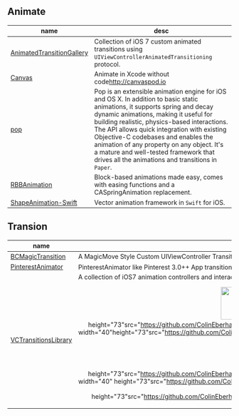 ## Animate

   name      |     desc      |
------------ | ------------- |
[AnimatedTransitionGallery](https://github.com/shu223/AnimatedTransitionGallery) | Collection of iOS 7 custom animated transitions using `UIViewControllerAnimatedTransitioning` protocol.
[Canvas](https://github.com/CanvasPod/Canvas) | Animate in Xcode without code<http://canvaspod.io>
[pop](https://github.com/facebook/pop) | Pop is an extensible animation engine for iOS and OS X. In addition to basic static animations, it supports spring and decay dynamic animations, making it useful for building realistic, physics-based interactions. The API allows quick integration with existing Objective-C codebases and enables the animation of any property on any object. It's a mature and well-tested framework that drives all the animations and transitions in `Paper`.
[RBBAnimation](https://github.com/robb/RBBAnimation) | Block-based animations made easy, comes with easing functions and a CASpringAnimation replacement.
[ShapeAnimation-Swift](https://github.com/rhcad/ShapeAnimation-Swift) | Vector animation framework in `Swift` for iOS.

## Transion

   name      |     desc      |
------------ | ------------- |
[BCMagicTransition](https://github.com/boycechang/BCMagicTransition) | A MagicMove Style Custom UIViewController Transiton.
[PinterestAnimator](https://github.com/xhzengAIB/PinterestAnimator) | PinterestAnimator like Pinterest 3.0++ App transition animation.![](https://github.com/xhzengAIB/LearnEnglish/raw/master/Screenshots/PinterestAnimator.gif)
[VCTransitionsLibrary](https://github.com/ColinEberhardt/VCTransitionsLibrary) | A collection of iOS7 animation controllers and interaction controllers, providing flip, fold and all kinds of other transitions.<p align='center'><img width="40" height="73" src="https://github.com/ColinEberhardt/VCTransitionsLibrary/raw/master/Screenshots/thumbnails/Flip/1.png"/><img width="40" height="73" src="https://github.com/ColinEberhardt/VCTransitionsLibrary/raw/master/Screenshots/thumbnails/Fold/2.png"/><img width="40" height="73" src="https://github.com/ColinEberhardt/VCTransitionsLibrary/raw/master/Screenshots/thumbnails/Crossfade/2.png"/><img width="40" height="73" src="https://github.com/ColinEberhardt/VCTransitionsLibrary/raw/master/Screenshots/thumbnails/Explode/2.png"/><img width="40" height="73"src="https://github.com/ColinEberhardt/VCTransitionsLibrary/raw/master/Screenshots/thumbnails/Turn/1a.png"/><img width="40"height="73"src="https://github.com/ColinEberhardt/VCTransitionsLibrary/raw/master/Screenshots/thumbnails/Cards/2.png"/><img width="40" height="73" src="https://github.com/ColinEberhardt/VCTransitionsLibrary/raw/master/Screenshots/thumbnails/NatGeo/2.png"/><img width="40" height="73"src="https://github.com/ColinEberhardt/VCTransitionsLibrary/raw/master/Screenshots/thumbnails/Portal/3.png"/><img width="40" height="73"src="https://github.com/ColinEberhardt/VCTransitionsLibrary/raw/master/Screenshots/thumbnails/Cube/2.png"/><img width="40" height="73"src="https://github.com/ColinEberhardt/VCTransitionsLibrary/raw/master/Screenshots/thumbnails/Pan/pan_2.png"/></p>
